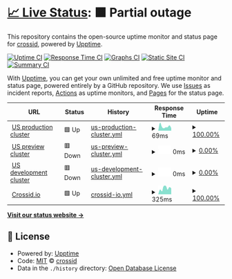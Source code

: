 # [📈 Live Status](https://status.crossid.io): <!--live status--> **🟧 Partial outage**

This repository contains the open-source uptime monitor and status page for [crossid](https://status.crossid.io), powered by [Upptime](https://github.com/upptime/upptime).

[![Uptime CI](https://github.com/crossid/status/workflows/Uptime%20CI/badge.svg)](https://github.com/crossid/status/actions?query=workflow%3A%22Uptime+CI%22)
[![Response Time CI](https://github.com/crossid/status/workflows/Response%20Time%20CI/badge.svg)](https://github.com/crossid/status/actions?query=workflow%3A%22Response+Time+CI%22)
[![Graphs CI](https://github.com/crossid/status/workflows/Graphs%20CI/badge.svg)](https://github.com/crossid/status/actions?query=workflow%3A%22Graphs+CI%22)
[![Static Site CI](https://github.com/crossid/status/workflows/Static%20Site%20CI/badge.svg)](https://github.com/crossid/status/actions?query=workflow%3A%22Static+Site+CI%22)
[![Summary CI](https://github.com/crossid/status/workflows/Summary%20CI/badge.svg)](https://github.com/crossid/status/actions?query=workflow%3A%22Summary+CI%22)

With [Upptime](https://upptime.js.org), you can get your own unlimited and free uptime monitor and status page, powered entirely by a GitHub repository. We use [Issues](https://github.com/crossid/status/issues) as incident reports, [Actions](https://github.com/crossid/status/actions) as uptime monitors, and [Pages](https://status.crossid.io) for the status page.

<!--start: status pages-->
<!-- This summary is generated by Upptime (https://github.com/upptime/upptime) -->
<!-- Do not edit this manually, your changes will be overwritten -->
<!-- prettier-ignore -->
| URL | Status | History | Response Time | Uptime |
| --- | ------ | ------- | ------------- | ------ |
| <img alt="" src="https://icons.duckduckgo.com/ip3/crossid.us.crossid.io.ico" height="13"> [US production cluster](https://crossid.us.crossid.io/api/cluster/v1/health/ready) | 🟩 Up | [us-production-cluster.yml](https://github.com/crossid/status/commits/HEAD/history/us-production-cluster.yml) | <details><summary><img alt="Response time graph" src="./graphs/us-production-cluster/response-time-week.png" height="20"> 69ms</summary><br><a href="https://status.crossid.io/history/us-production-cluster"><img alt="Response time 138" src="https://img.shields.io/endpoint?url=https%3A%2F%2Fraw.githubusercontent.com%2Fcrossid%2Fstatus%2FHEAD%2Fapi%2Fus-production-cluster%2Fresponse-time.json"></a><br><a href="https://status.crossid.io/history/us-production-cluster"><img alt="24-hour response time 68" src="https://img.shields.io/endpoint?url=https%3A%2F%2Fraw.githubusercontent.com%2Fcrossid%2Fstatus%2FHEAD%2Fapi%2Fus-production-cluster%2Fresponse-time-day.json"></a><br><a href="https://status.crossid.io/history/us-production-cluster"><img alt="7-day response time 69" src="https://img.shields.io/endpoint?url=https%3A%2F%2Fraw.githubusercontent.com%2Fcrossid%2Fstatus%2FHEAD%2Fapi%2Fus-production-cluster%2Fresponse-time-week.json"></a><br><a href="https://status.crossid.io/history/us-production-cluster"><img alt="30-day response time 140" src="https://img.shields.io/endpoint?url=https%3A%2F%2Fraw.githubusercontent.com%2Fcrossid%2Fstatus%2FHEAD%2Fapi%2Fus-production-cluster%2Fresponse-time-month.json"></a><br><a href="https://status.crossid.io/history/us-production-cluster"><img alt="1-year response time 138" src="https://img.shields.io/endpoint?url=https%3A%2F%2Fraw.githubusercontent.com%2Fcrossid%2Fstatus%2FHEAD%2Fapi%2Fus-production-cluster%2Fresponse-time-year.json"></a></details> | <details><summary><a href="https://status.crossid.io/history/us-production-cluster">100.00%</a></summary><a href="https://status.crossid.io/history/us-production-cluster"><img alt="All-time uptime 97.36%" src="https://img.shields.io/endpoint?url=https%3A%2F%2Fraw.githubusercontent.com%2Fcrossid%2Fstatus%2FHEAD%2Fapi%2Fus-production-cluster%2Fuptime.json"></a><br><a href="https://status.crossid.io/history/us-production-cluster"><img alt="24-hour uptime 100.00%" src="https://img.shields.io/endpoint?url=https%3A%2F%2Fraw.githubusercontent.com%2Fcrossid%2Fstatus%2FHEAD%2Fapi%2Fus-production-cluster%2Fuptime-day.json"></a><br><a href="https://status.crossid.io/history/us-production-cluster"><img alt="7-day uptime 100.00%" src="https://img.shields.io/endpoint?url=https%3A%2F%2Fraw.githubusercontent.com%2Fcrossid%2Fstatus%2FHEAD%2Fapi%2Fus-production-cluster%2Fuptime-week.json"></a><br><a href="https://status.crossid.io/history/us-production-cluster"><img alt="30-day uptime 100.00%" src="https://img.shields.io/endpoint?url=https%3A%2F%2Fraw.githubusercontent.com%2Fcrossid%2Fstatus%2FHEAD%2Fapi%2Fus-production-cluster%2Fuptime-month.json"></a><br><a href="https://status.crossid.io/history/us-production-cluster"><img alt="1-year uptime 97.36%" src="https://img.shields.io/endpoint?url=https%3A%2F%2Fraw.githubusercontent.com%2Fcrossid%2Fstatus%2FHEAD%2Fapi%2Fus-production-cluster%2Fuptime-year.json"></a></details>
| <img alt="" src="https://icons.duckduckgo.com/ip3/crossid.us.preview.crossid.io.ico" height="13"> [US preview cluster](https://crossid.us.preview.crossid.io/api/cluster/v1/health/ready) | 🟥 Down | [us-preview-cluster.yml](https://github.com/crossid/status/commits/HEAD/history/us-preview-cluster.yml) | <details><summary><img alt="Response time graph" src="./graphs/us-preview-cluster/response-time-week.png" height="20"> 0ms</summary><br><a href="https://status.crossid.io/history/us-preview-cluster"><img alt="Response time 125" src="https://img.shields.io/endpoint?url=https%3A%2F%2Fraw.githubusercontent.com%2Fcrossid%2Fstatus%2FHEAD%2Fapi%2Fus-preview-cluster%2Fresponse-time.json"></a><br><a href="https://status.crossid.io/history/us-preview-cluster"><img alt="24-hour response time 0" src="https://img.shields.io/endpoint?url=https%3A%2F%2Fraw.githubusercontent.com%2Fcrossid%2Fstatus%2FHEAD%2Fapi%2Fus-preview-cluster%2Fresponse-time-day.json"></a><br><a href="https://status.crossid.io/history/us-preview-cluster"><img alt="7-day response time 0" src="https://img.shields.io/endpoint?url=https%3A%2F%2Fraw.githubusercontent.com%2Fcrossid%2Fstatus%2FHEAD%2Fapi%2Fus-preview-cluster%2Fresponse-time-week.json"></a><br><a href="https://status.crossid.io/history/us-preview-cluster"><img alt="30-day response time 0" src="https://img.shields.io/endpoint?url=https%3A%2F%2Fraw.githubusercontent.com%2Fcrossid%2Fstatus%2FHEAD%2Fapi%2Fus-preview-cluster%2Fresponse-time-month.json"></a><br><a href="https://status.crossid.io/history/us-preview-cluster"><img alt="1-year response time 125" src="https://img.shields.io/endpoint?url=https%3A%2F%2Fraw.githubusercontent.com%2Fcrossid%2Fstatus%2FHEAD%2Fapi%2Fus-preview-cluster%2Fresponse-time-year.json"></a></details> | <details><summary><a href="https://status.crossid.io/history/us-preview-cluster">0.00%</a></summary><a href="https://status.crossid.io/history/us-preview-cluster"><img alt="All-time uptime 24.25%" src="https://img.shields.io/endpoint?url=https%3A%2F%2Fraw.githubusercontent.com%2Fcrossid%2Fstatus%2FHEAD%2Fapi%2Fus-preview-cluster%2Fuptime.json"></a><br><a href="https://status.crossid.io/history/us-preview-cluster"><img alt="24-hour uptime 0.00%" src="https://img.shields.io/endpoint?url=https%3A%2F%2Fraw.githubusercontent.com%2Fcrossid%2Fstatus%2FHEAD%2Fapi%2Fus-preview-cluster%2Fuptime-day.json"></a><br><a href="https://status.crossid.io/history/us-preview-cluster"><img alt="7-day uptime 0.00%" src="https://img.shields.io/endpoint?url=https%3A%2F%2Fraw.githubusercontent.com%2Fcrossid%2Fstatus%2FHEAD%2Fapi%2Fus-preview-cluster%2Fuptime-week.json"></a><br><a href="https://status.crossid.io/history/us-preview-cluster"><img alt="30-day uptime 0.00%" src="https://img.shields.io/endpoint?url=https%3A%2F%2Fraw.githubusercontent.com%2Fcrossid%2Fstatus%2FHEAD%2Fapi%2Fus-preview-cluster%2Fuptime-month.json"></a><br><a href="https://status.crossid.io/history/us-preview-cluster"><img alt="1-year uptime 24.25%" src="https://img.shields.io/endpoint?url=https%3A%2F%2Fraw.githubusercontent.com%2Fcrossid%2Fstatus%2FHEAD%2Fapi%2Fus-preview-cluster%2Fuptime-year.json"></a></details>
| <img alt="" src="https://icons.duckduckgo.com/ip3/crossid.us.dev.crossid.io.ico" height="13"> [US development cluster](https://crossid.us.dev.crossid.io/api/cluster/v1/health/ready) | 🟥 Down | [us-development-cluster.yml](https://github.com/crossid/status/commits/HEAD/history/us-development-cluster.yml) | <details><summary><img alt="Response time graph" src="./graphs/us-development-cluster/response-time-week.png" height="20"> 0ms</summary><br><a href="https://status.crossid.io/history/us-development-cluster"><img alt="Response time 127" src="https://img.shields.io/endpoint?url=https%3A%2F%2Fraw.githubusercontent.com%2Fcrossid%2Fstatus%2FHEAD%2Fapi%2Fus-development-cluster%2Fresponse-time.json"></a><br><a href="https://status.crossid.io/history/us-development-cluster"><img alt="24-hour response time 0" src="https://img.shields.io/endpoint?url=https%3A%2F%2Fraw.githubusercontent.com%2Fcrossid%2Fstatus%2FHEAD%2Fapi%2Fus-development-cluster%2Fresponse-time-day.json"></a><br><a href="https://status.crossid.io/history/us-development-cluster"><img alt="7-day response time 0" src="https://img.shields.io/endpoint?url=https%3A%2F%2Fraw.githubusercontent.com%2Fcrossid%2Fstatus%2FHEAD%2Fapi%2Fus-development-cluster%2Fresponse-time-week.json"></a><br><a href="https://status.crossid.io/history/us-development-cluster"><img alt="30-day response time 116" src="https://img.shields.io/endpoint?url=https%3A%2F%2Fraw.githubusercontent.com%2Fcrossid%2Fstatus%2FHEAD%2Fapi%2Fus-development-cluster%2Fresponse-time-month.json"></a><br><a href="https://status.crossid.io/history/us-development-cluster"><img alt="1-year response time 127" src="https://img.shields.io/endpoint?url=https%3A%2F%2Fraw.githubusercontent.com%2Fcrossid%2Fstatus%2FHEAD%2Fapi%2Fus-development-cluster%2Fresponse-time-year.json"></a></details> | <details><summary><a href="https://status.crossid.io/history/us-development-cluster">0.00%</a></summary><a href="https://status.crossid.io/history/us-development-cluster"><img alt="All-time uptime 97.78%" src="https://img.shields.io/endpoint?url=https%3A%2F%2Fraw.githubusercontent.com%2Fcrossid%2Fstatus%2FHEAD%2Fapi%2Fus-development-cluster%2Fuptime.json"></a><br><a href="https://status.crossid.io/history/us-development-cluster"><img alt="24-hour uptime 0.00%" src="https://img.shields.io/endpoint?url=https%3A%2F%2Fraw.githubusercontent.com%2Fcrossid%2Fstatus%2FHEAD%2Fapi%2Fus-development-cluster%2Fuptime-day.json"></a><br><a href="https://status.crossid.io/history/us-development-cluster"><img alt="7-day uptime 0.00%" src="https://img.shields.io/endpoint?url=https%3A%2F%2Fraw.githubusercontent.com%2Fcrossid%2Fstatus%2FHEAD%2Fapi%2Fus-development-cluster%2Fuptime-week.json"></a><br><a href="https://status.crossid.io/history/us-development-cluster"><img alt="30-day uptime 76.26%" src="https://img.shields.io/endpoint?url=https%3A%2F%2Fraw.githubusercontent.com%2Fcrossid%2Fstatus%2FHEAD%2Fapi%2Fus-development-cluster%2Fuptime-month.json"></a><br><a href="https://status.crossid.io/history/us-development-cluster"><img alt="1-year uptime 97.78%" src="https://img.shields.io/endpoint?url=https%3A%2F%2Fraw.githubusercontent.com%2Fcrossid%2Fstatus%2FHEAD%2Fapi%2Fus-development-cluster%2Fuptime-year.json"></a></details>
| <img alt="" src="https://icons.duckduckgo.com/ip3/crossid.io.ico" height="13"> [Crossid.io](https://crossid.io) | 🟩 Up | [crossid-io.yml](https://github.com/crossid/status/commits/HEAD/history/crossid-io.yml) | <details><summary><img alt="Response time graph" src="./graphs/crossid-io/response-time-week.png" height="20"> 325ms</summary><br><a href="https://status.crossid.io/history/crossid-io"><img alt="Response time 344" src="https://img.shields.io/endpoint?url=https%3A%2F%2Fraw.githubusercontent.com%2Fcrossid%2Fstatus%2FHEAD%2Fapi%2Fcrossid-io%2Fresponse-time.json"></a><br><a href="https://status.crossid.io/history/crossid-io"><img alt="24-hour response time 144" src="https://img.shields.io/endpoint?url=https%3A%2F%2Fraw.githubusercontent.com%2Fcrossid%2Fstatus%2FHEAD%2Fapi%2Fcrossid-io%2Fresponse-time-day.json"></a><br><a href="https://status.crossid.io/history/crossid-io"><img alt="7-day response time 325" src="https://img.shields.io/endpoint?url=https%3A%2F%2Fraw.githubusercontent.com%2Fcrossid%2Fstatus%2FHEAD%2Fapi%2Fcrossid-io%2Fresponse-time-week.json"></a><br><a href="https://status.crossid.io/history/crossid-io"><img alt="30-day response time 321" src="https://img.shields.io/endpoint?url=https%3A%2F%2Fraw.githubusercontent.com%2Fcrossid%2Fstatus%2FHEAD%2Fapi%2Fcrossid-io%2Fresponse-time-month.json"></a><br><a href="https://status.crossid.io/history/crossid-io"><img alt="1-year response time 344" src="https://img.shields.io/endpoint?url=https%3A%2F%2Fraw.githubusercontent.com%2Fcrossid%2Fstatus%2FHEAD%2Fapi%2Fcrossid-io%2Fresponse-time-year.json"></a></details> | <details><summary><a href="https://status.crossid.io/history/crossid-io">100.00%</a></summary><a href="https://status.crossid.io/history/crossid-io"><img alt="All-time uptime 99.97%" src="https://img.shields.io/endpoint?url=https%3A%2F%2Fraw.githubusercontent.com%2Fcrossid%2Fstatus%2FHEAD%2Fapi%2Fcrossid-io%2Fuptime.json"></a><br><a href="https://status.crossid.io/history/crossid-io"><img alt="24-hour uptime 100.00%" src="https://img.shields.io/endpoint?url=https%3A%2F%2Fraw.githubusercontent.com%2Fcrossid%2Fstatus%2FHEAD%2Fapi%2Fcrossid-io%2Fuptime-day.json"></a><br><a href="https://status.crossid.io/history/crossid-io"><img alt="7-day uptime 100.00%" src="https://img.shields.io/endpoint?url=https%3A%2F%2Fraw.githubusercontent.com%2Fcrossid%2Fstatus%2FHEAD%2Fapi%2Fcrossid-io%2Fuptime-week.json"></a><br><a href="https://status.crossid.io/history/crossid-io"><img alt="30-day uptime 99.87%" src="https://img.shields.io/endpoint?url=https%3A%2F%2Fraw.githubusercontent.com%2Fcrossid%2Fstatus%2FHEAD%2Fapi%2Fcrossid-io%2Fuptime-month.json"></a><br><a href="https://status.crossid.io/history/crossid-io"><img alt="1-year uptime 99.97%" src="https://img.shields.io/endpoint?url=https%3A%2F%2Fraw.githubusercontent.com%2Fcrossid%2Fstatus%2FHEAD%2Fapi%2Fcrossid-io%2Fuptime-year.json"></a></details>

<!--end: status pages-->

[**Visit our status website →**](https://status.crossid.io)

## 📄 License

- Powered by: [Upptime](https://github.com/upptime/upptime)
- Code: [MIT](./LICENSE) © [crossid](https://status.crossid.io)
- Data in the `./history` directory: [Open Database License](https://opendatacommons.org/licenses/odbl/1-0/)
